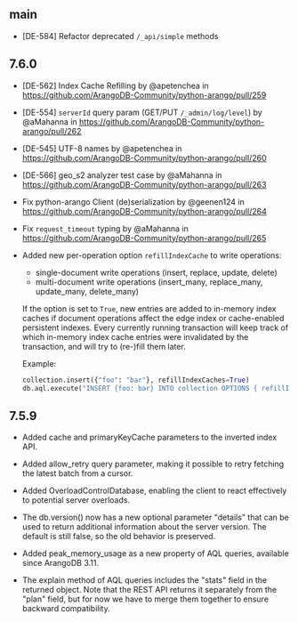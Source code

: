 main
-----

* [DE-584] Refactor deprecated `/_api/simple` methods

7.6.0
-----

* [DE-562] Index Cache Refilling by @apetenchea in https://github.com/ArangoDB-Community/python-arango/pull/259

* [DE-554] `serverId` query param (GET/PUT `/_admin/log/level`) by @aMahanna in https://github.com/ArangoDB-Community/python-arango/pull/262

* [DE-545] UTF-8 names by @apetenchea in https://github.com/ArangoDB-Community/python-arango/pull/260

* [DE-566] geo_s2 analyzer test case by @aMahanna in https://github.com/ArangoDB-Community/python-arango/pull/263

* Fix python-arango Client (de)serialization by @geenen124 in https://github.com/ArangoDB-Community/python-arango/pull/264

* Fix `request_timeout` typing by @aMahanna in https://github.com/ArangoDB-Community/python-arango/pull/265

* Added new per-operation option `refillIndexCache` to write operations:

  - single-document write operations (insert, replace, update, delete)
  - multi-document write operations (insert_many, replace_many, update_many, delete_many)

  If the option is set to `True`, new entries are added to in-memory index caches if
  document operations affect the edge index or cache-enabled persistent indexes. Every
  currently running transaction will keep track of which in-memory index cache entries
  were invalidated by the transaction, and will try to (re-)fill them later.

  Example:
  ```python
  collection.insert({"foo": "bar"}, refillIndexCaches=True)
  db.aql.execute("INSERT {foo: bar} INTO collection OPTIONS { refillIndexCaches: true }")
  ```

7.5.9
-----

* Added cache and primaryKeyCache parameters to the inverted index API.

* Added allow_retry query parameter, making it possible to retry fetching the latest batch from a cursor.

* Added OverloadControlDatabase, enabling the client to react effectively to potential server overloads.

* The db.version() now has a new optional parameter "details" that can be used to return additional information about
  the server version. The default is still false, so the old behavior is preserved.

* Added peak_memory_usage as a new property of AQL queries, available since ArangoDB 3.11.

* The explain method of AQL queries includes the "stats" field in the returned object. Note that the REST API returns
  it separately from the "plan" field, but for now we have to merge them together to ensure backward compatibility.
